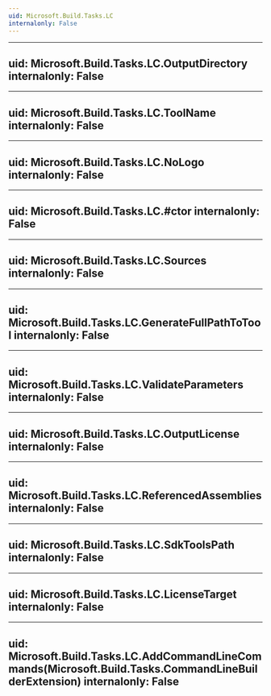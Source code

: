 ```yaml
---
uid: Microsoft.Build.Tasks.LC
internalonly: False
---
```


---
uid: Microsoft.Build.Tasks.LC.OutputDirectory
internalonly: False
---

---
uid: Microsoft.Build.Tasks.LC.ToolName
internalonly: False
---

---
uid: Microsoft.Build.Tasks.LC.NoLogo
internalonly: False
---

---
uid: Microsoft.Build.Tasks.LC.#ctor
internalonly: False
---

---
uid: Microsoft.Build.Tasks.LC.Sources
internalonly: False
---

---
uid: Microsoft.Build.Tasks.LC.GenerateFullPathToTool
internalonly: False
---

---
uid: Microsoft.Build.Tasks.LC.ValidateParameters
internalonly: False
---

---
uid: Microsoft.Build.Tasks.LC.OutputLicense
internalonly: False
---

---
uid: Microsoft.Build.Tasks.LC.ReferencedAssemblies
internalonly: False
---

---
uid: Microsoft.Build.Tasks.LC.SdkToolsPath
internalonly: False
---

---
uid: Microsoft.Build.Tasks.LC.LicenseTarget
internalonly: False
---

---
uid: Microsoft.Build.Tasks.LC.AddCommandLineCommands(Microsoft.Build.Tasks.CommandLineBuilderExtension)
internalonly: False
---
